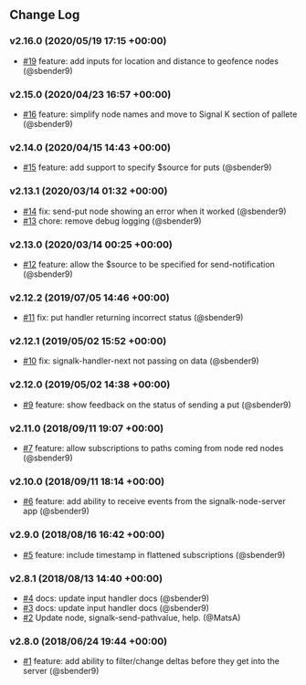 ## Change Log

### v2.16.0 (2020/05/19 17:15 +00:00)
- [#19](https://github.com/SignalK/node-red-embedded/pull/19) feature: add inputs for location and distance to geofence nodes (@sbender9)

### v2.15.0 (2020/04/23 16:57 +00:00)
- [#16](https://github.com/SignalK/node-red-embedded/pull/16) feature: simplify node names and move to Signal K section of pallete (@sbender9)

### v2.14.0 (2020/04/15 14:43 +00:00)
- [#15](https://github.com/SignalK/node-red-embedded/pull/15) feature: add support to specify $source for puts (@sbender9)

### v2.13.1 (2020/03/14 01:32 +00:00)
- [#14](https://github.com/SignalK/node-red-embedded/pull/14) fix: send-put node showing an error when it worked (@sbender9)
- [#13](https://github.com/SignalK/node-red-embedded/pull/13) chore: remove debug logging (@sbender9)

### v2.13.0 (2020/03/14 00:25 +00:00)
- [#12](https://github.com/SignalK/node-red-embedded/pull/12) feature: allow the $source to be specified for send-notification (@sbender9)

### v2.12.2 (2019/07/05 14:46 +00:00)
- [#11](https://github.com/SignalK/node-red-embedded/pull/11) fix: put handler returning incorrect status (@sbender9)

### v2.12.1 (2019/05/02 15:52 +00:00)
- [#10](https://github.com/SignalK/node-red-embedded/pull/10) fix: signalk-handler-next not passing on data (@sbender9)

### v2.12.0 (2019/05/02 14:38 +00:00)
- [#9](https://github.com/SignalK/node-red-embedded/pull/9)  feature: show feedback on the status of sending a put (@sbender9)

### v2.11.0 (2018/09/11 19:07 +00:00)
- [#7](https://github.com/SignalK/node-red-embedded/pull/7) feature: allow subscriptions to paths coming from node red nodes (@sbender9)

### v2.10.0 (2018/09/11 18:14 +00:00)
- [#6](https://github.com/SignalK/node-red-embedded/pull/6) feature: add ability to receive events from the signalk-node-server app (@sbender9)

### v2.9.0 (2018/08/16 16:42 +00:00)
- [#5](https://github.com/SignalK/node-red-embedded/pull/5) feature: include timestamp in flattened subscriptions (@sbender9)

### v2.8.1 (2018/08/13 14:40 +00:00)
- [#4](https://github.com/SignalK/node-red-embedded/pull/4) docs: update input handler docs (@sbender9)
- [#3](https://github.com/SignalK/node-red-embedded/pull/3) docs: update input handler docs (@sbender9)
- [#2](https://github.com/SignalK/node-red-embedded/pull/2) Update node, signalk-send-pathvalue, help. (@MatsA)

### v2.8.0 (2018/06/24 19:44 +00:00)
- [#1](https://github.com/SignalK/node-red-embedded/pull/1) feature: add ability to filter/change deltas before they get into the server (@sbender9)